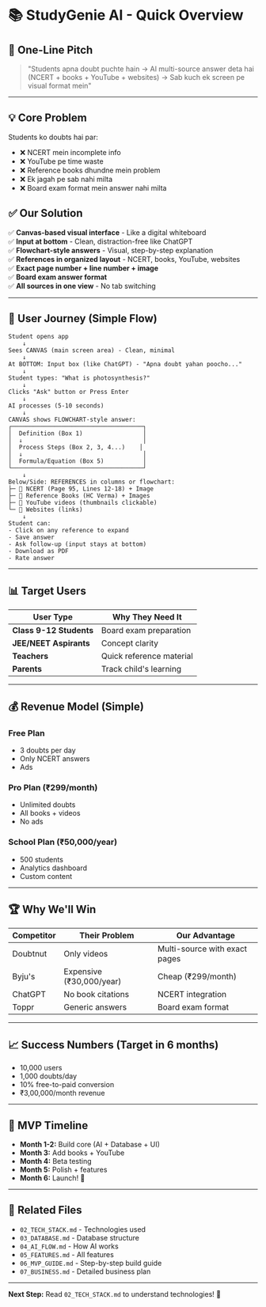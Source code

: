 # 📚 StudyGenie AI - Quick Overview

## 🎯 One-Line Pitch
> "Students apna doubt puchte hain → AI multi-source answer deta hai (NCERT + books + YouTube + websites) → Sab kuch ek screen pe visual format mein"

---

## 💡 Core Problem
Students ko doubts hai par:
- ❌ NCERT mein incomplete info
- ❌ YouTube pe time waste
- ❌ Reference books dhundne mein problem
- ❌ Ek jagah pe sab nahi milta
- ❌ Board exam format mein answer nahi milta

## ✅ Our Solution
✅ **Canvas-based visual interface** - Like a digital whiteboard  
✅ **Input at bottom** - Clean, distraction-free like ChatGPT  
✅ **Flowchart-style answers** - Visual, step-by-step explanation  
✅ **References in organized layout** - NCERT, books, YouTube, websites  
✅ **Exact page number + line number + image**  
✅ **Board exam answer format**  
✅ **All sources in one view** - No tab switching  

---

## 🎨 User Journey (Simple Flow)

```
Student opens app
    ↓
Sees CANVAS (main screen area) - Clean, minimal
    ↓
At BOTTOM: Input box (like ChatGPT) - "Apna doubt yahan poocho..."
    ↓
Student types: "What is photosynthesis?"
    ↓
Clicks "Ask" button or Press Enter
    ↓
AI processes (5-10 seconds)
    ↓
CANVAS shows FLOWCHART-style answer:
┌─────────────────────────────────────┐
│  Definition (Box 1)                 │
│  ↓                                  │
│  Process Steps (Box 2, 3, 4...)    │
│  ↓                                  │
│  Formula/Equation (Box 5)           │
└─────────────────────────────────────┘
    ↓
Below/Side: REFERENCES in columns or flowchart:
├─ 📘 NCERT (Page 95, Lines 12-18) + Image
├─ 📕 Reference Books (HC Verma) + Images  
├─ 🎥 YouTube videos (thumbnails clickable)
└─ 🔗 Websites (links)
    ↓
Student can:
- Click on any reference to expand
- Save answer
- Ask follow-up (input stays at bottom)
- Download as PDF
- Rate answer
```

---

## 📊 Target Users
| User Type | Why They Need It |
|-----------|------------------|
| **Class 9-12 Students** | Board exam preparation |
| **JEE/NEET Aspirants** | Concept clarity |
| **Teachers** | Quick reference material |
| **Parents** | Track child's learning |

---

## 💰 Revenue Model (Simple)

### Free Plan
- 3 doubts per day
- Only NCERT answers
- Ads

### Pro Plan (₹299/month)
- Unlimited doubts
- All books + videos
- No ads

### School Plan (₹50,000/year)
- 500 students
- Analytics dashboard
- Custom content

---

## 🏆 Why We'll Win

| Competitor | Their Problem | Our Advantage |
|------------|--------------|---------------|
| Doubtnut | Only videos | Multi-source with exact pages |
| Byju's | Expensive (₹30,000/year) | Cheap (₹299/month) |
| ChatGPT | No book citations | NCERT integration |
| Toppr | Generic answers | Board exam format |

---

## 📈 Success Numbers (Target in 6 months)
- 10,000 users
- 1,000 doubts/day
- 10% free-to-paid conversion
- ₹3,00,000/month revenue

---

## 🚀 MVP Timeline
- **Month 1-2:** Build core (AI + Database + UI)
- **Month 3:** Add books + YouTube
- **Month 4:** Beta testing
- **Month 5:** Polish + features
- **Month 6:** Launch! 🎉

---

## 📁 Related Files
- `02_TECH_STACK.md` - Technologies used
- `03_DATABASE.md` - Database structure
- `04_AI_FLOW.md` - How AI works
- `05_FEATURES.md` - All features
- `06_MVP_GUIDE.md` - Step-by-step build guide
- `07_BUSINESS.md` - Detailed business plan

---

**Next Step:** Read `02_TECH_STACK.md` to understand technologies! 🔧

